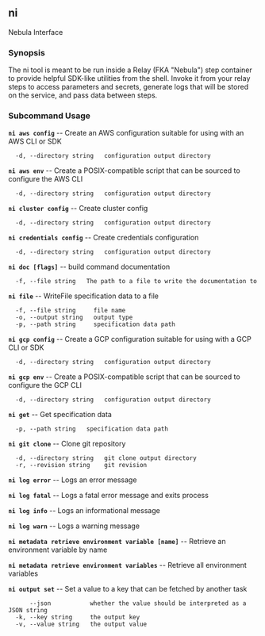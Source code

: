 ## ni

Nebula Interface

### Synopsis

The ni tool is meant to be run inside a Relay (FKA "Nebula")
step container to provide helpful SDK-like utilities from the shell.
Invoke it from your relay steps to access parameters and secrets,
generate logs that will be stored on the service, and pass data
between steps.


### Subcommand Usage

**`ni aws config`** -- Create an AWS configuration suitable for using with an AWS CLI or SDK
```
  -d, --directory string   configuration output directory
```

**`ni aws env`** -- Create a POSIX-compatible script that can be sourced to configure the AWS CLI
```
  -d, --directory string   configuration output directory
```

**`ni cluster config`** -- Create cluster config
```
  -d, --directory string   configuration output directory
```

**`ni credentials config`** -- Create credentials configuration
```
  -d, --directory string   configuration output directory
```

**`ni doc [flags]`** -- build command documentation
```
  -f, --file string   The path to a file to write the documentation to
```

**`ni file`** -- WriteFile specification data to a file
```
  -f, --file string     file name
  -o, --output string   output type
  -p, --path string     specification data path
```

**`ni gcp config`** -- Create a GCP configuration suitable for using with a GCP CLI or SDK
```
  -d, --directory string   configuration output directory
```

**`ni gcp env`** -- Create a POSIX-compatible script that can be sourced to configure the GCP CLI
```
  -d, --directory string   configuration output directory
```

**`ni get`** -- Get specification data
```
  -p, --path string   specification data path
```

**`ni git clone`** -- Clone git repository
```
  -d, --directory string   git clone output directory
  -r, --revision string    git revision
```

**`ni log error`** -- Logs an error message

**`ni log fatal`** -- Logs a fatal error message and exits process

**`ni log info`** -- Logs an informational message

**`ni log warn`** -- Logs a warning message

**`ni metadata retrieve environment variable [name]`** -- Retrieve an environment variable by name

**`ni metadata retrieve environment variables`** -- Retrieve all environment variables

**`ni output set`** -- Set a value to a key that can be fetched by another task
```
      --json           whether the value should be interpreted as a JSON string
  -k, --key string     the output key
  -v, --value string   the output value
```

